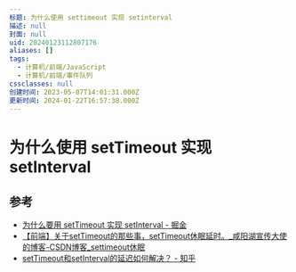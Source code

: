 ```yaml
---
标题: 为什么使用 settimeout 实现 setinterval
描述: null
封面: null
uid: 20240123112807176
aliases: []
tags:
  - 计算机/前端/JavaScript
  - 计算机/前端/事件队列
cssclasses: null
创建时间: 2023-05-07T14:01:31.000Z
更新时间: 2024-01-22T16:57:38.000Z
---
```


# 为什么使用 setTimeout 实现 setInterval

## 参考

- [为什么要用 setTimeout 实现 setInterval - 掘金](https://juejin.cn/post/6994969893141479454)
- [【前端】关于setTimeout的那些事，setTimeout休眠延时。_咸阳湖宣传大使的博客-CSDN博客_settimeout休眠](https://blog.csdn.net/weixin_44201257/article/details/123196921)
- [setTimeout和setInterval的延迟如何解决？ - 知乎](https://www.zhihu.com/question/29648365/answer/1194944860)
